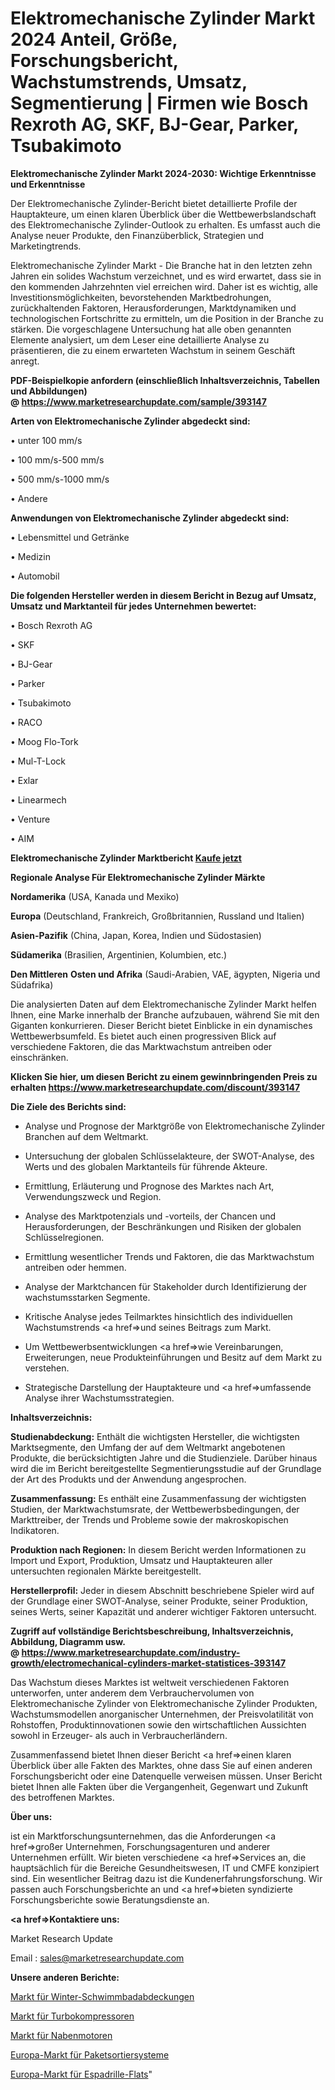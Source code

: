 # Elektromechanische Zylinder Markt 2024 Anteil, Größe, Forschungsbericht, Wachstumstrends, Umsatz, Segmentierung | Firmen wie Bosch Rexroth AG, SKF, BJ-Gear, Parker, Tsubakimoto

<strong>Elektromechanische Zylinder Markt 2024-2030: Wichtige Erkenntnisse und Erkenntnisse</strong>

Der Elektromechanische Zylinder-Bericht bietet detaillierte Profile der Hauptakteure, um einen klaren Überblick über die Wettbewerbslandschaft des Elektromechanische Zylinder-Outlook zu erhalten. Es umfasst auch die Analyse neuer Produkte, den Finanzüberblick, Strategien und Marketingtrends.

Elektromechanische Zylinder Markt - Die Branche hat in den letzten zehn Jahren ein solides Wachstum verzeichnet, und es wird erwartet, dass sie in den kommenden Jahrzehnten viel erreichen wird. Daher ist es wichtig, alle Investitionsmöglichkeiten, bevorstehenden Marktbedrohungen, zurückhaltenden Faktoren, Herausforderungen, Marktdynamiken und technologischen Fortschritte zu ermitteln, um die Position in der Branche zu stärken. Die vorgeschlagene Untersuchung hat alle oben genannten Elemente analysiert, um dem Leser eine detaillierte Analyse zu präsentieren, die zu einem erwarteten Wachstum in seinem Geschäft anregt.

<strong><b>PDF-Beispielkopie anfordern (einschließlich Inhaltsverzeichnis, Tabellen und Abbildungen) @ </b></strong><strong><a href=https://www.marketresearchupdate.com/sample/393147><strong>https://www.marketresearchupdate.com/sample/393147</u></a></strong></strong>

<strong>Arten von Elektromechanische Zylinder abgedeckt sind:</strong>

• unter 100 mm/s

• 100 mm/s-500 mm/s

• 500 mm/s-1000 mm/s

• Andere

<strong>Anwendungen von Elektromechanische Zylinder abgedeckt sind:</strong>

• Lebensmittel und Getränke

• Medizin

• Automobil

<strong>Die folgenden Hersteller werden in diesem Bericht in Bezug auf Umsatz, Umsatz und Marktanteil für jedes Unternehmen bewertet:</strong>

• Bosch Rexroth AG

• SKF

• BJ-Gear

• Parker

• Tsubakimoto

• RACO

• Moog Flo-Tork

• Mul-T-Lock

• Exlar

• Linearmech

• Venture

• AIM

<strong>Elektromechanische Zylinder Marktbericht <a href=https://www.marketresearchupdate.com/buynow/393147>Kaufe jetzt</a></strong>

<strong>Regionale Analyse Für Elektromechanische Zylinder Märkte</strong>

<strong>Nordamerika</strong> (USA, Kanada und Mexiko)

<strong>Europa</strong> (Deutschland, Frankreich, Großbritannien, Russland und Italien)

<strong>Asien-Pazifik</strong> (China, Japan, Korea, Indien und Südostasien)

<strong>Südamerika</strong> (Brasilien, Argentinien, Kolumbien, etc.)

<strong>Den Mittleren</strong> <strong>Osten und Afrika</strong> (Saudi-Arabien, VAE, ägypten, Nigeria und Südafrika)

Die analysierten Daten auf dem Elektromechanische Zylinder Markt helfen Ihnen, eine Marke innerhalb der Branche aufzubauen, während Sie mit den Giganten konkurrieren. Dieser Bericht bietet Einblicke in ein dynamisches Wettbewerbsumfeld. Es bietet auch einen progressiven Blick auf verschiedene Faktoren, die das Marktwachstum antreiben oder einschränken.

<strong>Klicken Sie hier, um diesen Bericht zu einem gewinnbringenden Preis zu erhalten
</strong><strong><a href=https://www.marketresearchupdate.com/discount/393147>https://www.marketresearchupdate.com/discount/393147</b></u></strong></a>

<strong>Die Ziele des Berichts sind:</strong>

- Analyse und Prognose der Marktgröße von Elektromechanische Zylinder Branchen auf dem Weltmarkt.

- Untersuchung der globalen Schlüsselakteure, der SWOT-Analyse, des Werts und des globalen Marktanteils für führende Akteure.

- Ermittlung, Erläuterung und Prognose des Marktes nach Art, Verwendungszweck und Region.

- Analyse des Marktpotenzials und -vorteils, der Chancen und Herausforderungen, der Beschränkungen und Risiken der globalen Schlüsselregionen.

- Ermittlung wesentlicher Trends und Faktoren, die das Marktwachstum antreiben oder hemmen.

- Analyse der Marktchancen für Stakeholder durch Identifizierung der wachstumsstarken Segmente.

- Kritische Analyse jedes Teilmarktes hinsichtlich des individuellen Wachstumstrends <a href=>und</a> seines Beitrags zum Markt.

- Um Wettbewerbsentwicklungen <a href=>wie</a> Vereinbarungen, Erweiterungen, neue Produkteinführungen und Besitz auf dem Markt zu verstehen.

- Strategische Darstellung der Hauptakteure und <a href=>umfas</a>sende Analyse ihrer Wachstumsstrategien.

<strong>Inhaltsverzeichnis:</strong>

<strong>Studienabdeckung:</strong> Enthält die wichtigsten Hersteller, die wichtigsten Marktsegmente, den Umfang der auf dem Weltmarkt angebotenen Produkte, die berücksichtigten Jahre und die Studienziele. Darüber hinaus wird die im Bericht bereitgestellte Segmentierungsstudie auf der Grundlage der Art des Produkts und der Anwendung angesprochen.

<strong>Zusammenfassung:</strong> Es enthält eine Zusammenfassung der wichtigsten Studien, der Marktwachstumsrate, der Wettbewerbsbedingungen, der Markttreiber, der Trends und Probleme sowie der makroskopischen Indikatoren.

<strong>Produktion nach Regionen:</strong> In diesem Bericht werden Informationen zu Import und Export, Produktion, Umsatz und Hauptakteuren aller untersuchten regionalen Märkte bereitgestellt.

<strong>Herstellerprofil:</strong> Jeder in diesem Abschnitt beschriebene Spieler wird auf der Grundlage einer SWOT-Analyse, seiner Produkte, seiner Produktion, seines Werts, seiner Kapazität und anderer wichtiger Faktoren untersucht.

<strong><b>Zugriff auf vollständige Berichtsbeschreibung, Inhaltsverzeichnis, Abbildung, Diagramm usw. @ </b></strong><strong><a href=https://www.marketresearchupdate.com/industry-growth/electromechanical-cylinders-market-statistices-393147>https://www.marketresearchupdate.com/industry-growth/electromechanical-cylinders-market-statistices-393147</a></strong>

Das Wachstum dieses Marktes ist weltweit verschiedenen Faktoren unterworfen, unter anderem dem Verbrauchervolumen von Elektromechanische Zylinder von Elektromechanische Zylinder Produkten, Wachstumsmodellen anorganischer Unternehmen, der Preisvolatilität von Rohstoffen, Produktinnovationen sowie den wirtschaftlichen Aussichten sowohl in Erzeuger- als auch in Verbraucherländern.

Zusammenfassend bietet Ihnen dieser Bericht <a href=>einen</a> klaren Überblick über alle Fakten des Marktes, ohne dass Sie auf einen anderen Forschungsbericht oder eine Datenquelle verweisen müssen. Unser Bericht bietet Ihnen alle Fakten über die Vergangenheit, Gegenwart und Zukunft des betroffenen Marktes.

<strong>Über uns:</strong>

 ist ein Marktforschungsunternehmen, das die Anforderungen <a href=>großer</a> Unternehmen, Forschungsagenturen und anderer Unternehmen erfüllt. Wir bieten verschiedene <a href=>Services</a> an, die hauptsächlich für die Bereiche Gesundheitswesen, IT und CMFE konzipiert sind. Ein wesentlicher Beitrag dazu ist die Kundenerfahrungsforschung. Wir passen auch Forschungsberichte an und <a href=>bieten</a> syndizierte Forschungsberichte sowie Beratungsdienste an.

<strong><a href=>Kontaktiere uns:</a></strong>

Market Research Update

Email : sales@marketresearchupdate.com

<strong>Unsere anderen Berichte:</strong>

<a href=https://www.linkedin.com/pulse/winter-swimming-pool-covers-market-has-huge>Markt für Winter-Schwimmbadabdeckungen</a>

<a href=https://www.linkedin.com/pulse/turbo-compressor-market-2023-analysis-growth>Markt für Turbokompressoren</a>

<a href=https://www.linkedin.com/pulse/hub-motors-market-size-trends-consumption-future>Markt für Nabenmotoren</a>

<a href=https://www.linkedin.com/pulse/europe-parcel-sorting-system-market-size-2023>Europa-Markt für Paketsortiersysteme</a>

<a href=https://www.linkedin.com/pulse/europe-espadrille-flats-market-size2023-2030-coyif/>Europa-Markt für Espadrille-Flats</a>"
